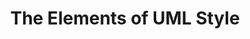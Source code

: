 ---
layout: redirect
sitemap: false
title: The Elements of UML Style
permalink: /archives/2004/10/the_elements_of
redirect_to: /2004/the-elements-of-uml-style/
---